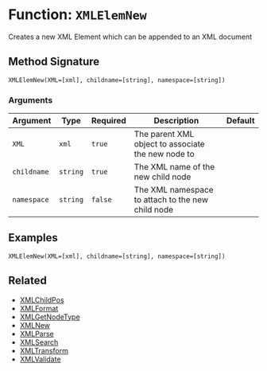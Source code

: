 [comment]: # (Note: This documentation is generated dynamically in the build process.  To modify the contents, change the javadoc on the _invoke method of the BIF class)

# Function: `XMLElemNew`

Creates a new XML Element which can be appended to an XML document

## Method Signature
```
XMLElemNew(XML=[xml], childname=[string], namespace=[string])
```
### Arguments

| Argument | Type | Required | Description | Default |
|----------|------|----------|-------------|---------|
| `XML` | `xml` | `true` | The parent XML object to associate the new node to |  |
| `childname` | `string` | `true` | The XML name of the new child node |  |
| `namespace` | `string` | `false` | The XML namespace to attach to the new child node |  |

## Examples

```
XMLElemNew(XML=[xml], childname=[string], namespace=[string])
```

## Related
  * [XMLChildPos](boxlang-language/reference/built-in-functions/XMLChildPos.md)
  * [XMLFormat](boxlang-language/reference/built-in-functions/XMLFormat.md)
  * [XMLGetNodeType](boxlang-language/reference/built-in-functions/XMLGetNodeType.md)
  * [XMLNew](boxlang-language/reference/built-in-functions/XMLNew.md)
  * [XMLParse](boxlang-language/reference/built-in-functions/XMLParse.md)
  * [XMLSearch](boxlang-language/reference/built-in-functions/XMLSearch.md)
  * [XMLTransform](boxlang-language/reference/built-in-functions/XMLTransform.md)
  * [XMLValidate](boxlang-language/reference/built-in-functions/XMLValidate.md)
